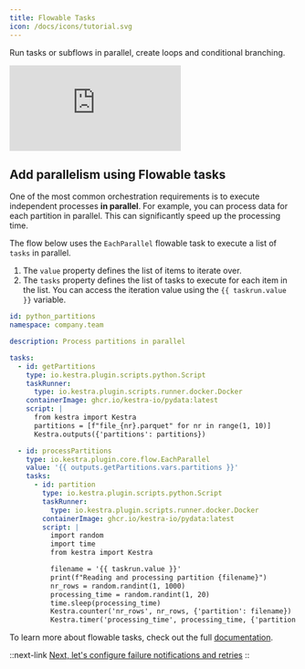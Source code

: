 ```yaml
---
title: Flowable Tasks
icon: /docs/icons/tutorial.svg
---
```


Run tasks or subflows in parallel, create loops and conditional branching.

<div class="video-container">
  <iframe src="https://www.youtube.com/embed/KrRMLNdEPAk?si=JO_q2yBbI4Ik9yrp" title="YouTube video player" frameborder="0" allow="accelerometer; autoplay; clipboard-write; encrypted-media; gyroscope; picture-in-picture; web-share" referrerpolicy="strict-origin-when-cross-origin" allowfullscreen></iframe>
</div>

## Add parallelism using Flowable tasks

One of the most common orchestration requirements is to execute independent processes **in parallel**. For example, you can process data for each partition in parallel. This can significantly speed up the processing time.

The flow below uses the `EachParallel` flowable task to execute a list of `tasks` in parallel.
1. The `value` property defines the list of items to iterate over.
2. The `tasks` property defines the list of tasks to execute for each item in the list. You can access the iteration value using the `{{ taskrun.value }}` variable.

```yaml
id: python_partitions
namespace: company.team

description: Process partitions in parallel

tasks:
  - id: getPartitions
    type: io.kestra.plugin.scripts.python.Script
    taskRunner:
      type: io.kestra.plugin.scripts.runner.docker.Docker
    containerImage: ghcr.io/kestra-io/pydata:latest
    script: |
      from kestra import Kestra
      partitions = [f"file_{nr}.parquet" for nr in range(1, 10)]
      Kestra.outputs({'partitions': partitions})

  - id: processPartitions
    type: io.kestra.plugin.core.flow.EachParallel
    value: '{{ outputs.getPartitions.vars.partitions }}'
    tasks:
      - id: partition
        type: io.kestra.plugin.scripts.python.Script
        taskRunner:
          type: io.kestra.plugin.scripts.runner.docker.Docker
        containerImage: ghcr.io/kestra-io/pydata:latest
        script: |
          import random
          import time
          from kestra import Kestra

          filename = '{{ taskrun.value }}'
          print(f"Reading and processing partition {filename}")
          nr_rows = random.randint(1, 1000)
          processing_time = random.randint(1, 20)
          time.sleep(processing_time)
          Kestra.counter('nr_rows', nr_rows, {'partition': filename})
          Kestra.timer('processing_time', processing_time, {'partition': filename})
```

To learn more about flowable tasks, check out the full [documentation](../04.workflow-components/01.tasks/00.flowable-tasks.md).

::next-link
[Next, let's configure failure notifications and retries](06.errors.md)
::

